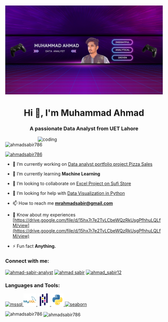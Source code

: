 ![logo](https://github.com/ahmadsabir786/ahmadsabir786/blob/main/Purple%20Neon%20Futuristic%20Gaming%20YouTube%20Banner.png)
<h1 align="center">Hi 👋, I'm Muhammad Ahmad</h1>
<h3 align="center">A passionate Data Analyst from UET Lahore</h3>
<img align="right" alt="coding" width="400" src="https://i.pinimg.com/originals/fc/71/63/fc71635c7f1b09ed30413f59bb749582.gif">

<p align="left"> <img src="https://komarev.com/ghpvc/?username=ahmadsabir786&label=Profile%20views&color=0e75b6&style=flat" alt="ahmadsabir786" /> </p>

<p align="left"> <a href="https://github.com/ryo-ma/github-profile-trophy"><img src="https://github-profile-trophy.vercel.app/?username=ahmadsabir786" alt="ahmadsabir786" /></a> </p>

- 🔭 I’m currently working on [Data analyst portfolio project Pizza Sales](https://www.linkedin.com/posts/ahmad-sabir-analyst_dataanalysis-dataanalyst-project-activity-7205549310782922752-PBg5?utm_source=share&utm_medium=member_desktop)

- 🌱 I’m currently learning **Machine Learning**

- 👯 I’m looking to collaborate on [Excel Project on Sufi Store](https://www.linkedin.com/posts/ahmad-sabir-analyst_dataanalytics-python-dataanalyst-activity-7168592067064020992-mQo1?utm_source=share&utm_medium=member_desktop)

- 🤝 I’m looking for help with [Data Visualization in Python](https://www.linkedin.com/posts/ahmad-sabir-analyst_dataanalytics-python-dataanalyst-activity-7168196741060542465-X4q1?utm_source=share&utm_medium=member_desktop)

- 📫 How to reach me **mrahmadsabir@gmail.com**

- 📄 Know about my experiences [https://drive.google.com/file/d/15hx7r7e2TvLCbeWQzRkUsgPfhhuLQLfM/view](https://drive.google.com/file/d/15hx7r7e2TvLCbeWQzRkUsgPfhhuLQLfM/view)

- ⚡ Fun fact **Anything.**

<h3 align="left">Connect with me:</h3>
<p align="left">
<a href="https://linkedin.com/in/ahmad-sabir-analyst" target="blank"><img align="center" src="https://raw.githubusercontent.com/rahuldkjain/github-profile-readme-generator/master/src/images/icons/Social/linked-in-alt.svg" alt="ahmad-sabir-analyst" height="30" width="40" /></a>
<a href="https://fb.com/ahmad sabir" target="blank"><img align="center" src="https://raw.githubusercontent.com/rahuldkjain/github-profile-readme-generator/master/src/images/icons/Social/facebook.svg" alt="ahmad sabir" height="30" width="40" /></a>
<a href="https://instagram.com/ahmad_sabir12" target="blank"><img align="center" src="https://raw.githubusercontent.com/rahuldkjain/github-profile-readme-generator/master/src/images/icons/Social/instagram.svg" alt="ahmad_sabir12" height="30" width="40" /></a>
</p>

<h3 align="left">Languages and Tools:</h3>
<p align="left"> <a href="https://www.microsoft.com/en-us/sql-server" target="_blank" rel="noreferrer"> <img src="https://www.svgrepo.com/show/303229/microsoft-sql-server-logo.svg" alt="mssql" width="40" height="40"/> </a> <a href="https://www.mysql.com/" target="_blank" rel="noreferrer"> <img src="https://raw.githubusercontent.com/devicons/devicon/master/icons/mysql/mysql-original-wordmark.svg" alt="mysql" width="40" height="40"/> </a> <a href="https://pandas.pydata.org/" target="_blank" rel="noreferrer"> <img src="https://raw.githubusercontent.com/devicons/devicon/2ae2a900d2f041da66e950e4d48052658d850630/icons/pandas/pandas-original.svg" alt="pandas" width="40" height="40"/> </a> <a href="https://www.python.org" target="_blank" rel="noreferrer"> <img src="https://raw.githubusercontent.com/devicons/devicon/master/icons/python/python-original.svg" alt="python" width="40" height="40"/> </a> <a href="https://seaborn.pydata.org/" target="_blank" rel="noreferrer"> <img src="https://seaborn.pydata.org/_images/logo-mark-lightbg.svg" alt="seaborn" width="40" height="40"/> </a> </p>

<p><img align="left" src="https://github-readme-stats.vercel.app/api/top-langs?username=ahmadsabir786&show_icons=true&locale=en&layout=compact" alt="ahmadsabir786" /></p>

<p>&nbsp;<img align="center" src="https://github-readme-stats.vercel.app/api?username=ahmadsabir786&show_icons=true&locale=en" alt="ahmadsabir786" /></p>
